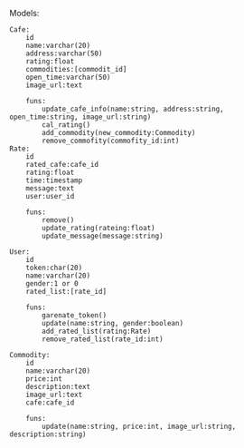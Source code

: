 Models:

	Cafe:
		id
		name:varchar(20)
		address:varchar(50)
		rating:float
		commodities:[commodit_id]
		open_time:varchar(50)
		image_url:text

		funs:
			update_cafe_info(name:string, address:string, open_time:string, image_url:string)
			cal_rating()
			add_commodity(new_commodity:Commodity)
			remove_commofity(commofity_id:int)
	Rate:
		id
		rated_cafe:cafe_id
		rating:float
		time:timestamp
		message:text
		user:user_id

		funs:
			remove()
			update_rating(rateing:float)
			update_message(message:string)

	User:
		id
		token:char(20)
		name:varchar(20)
		gender:1 or 0
		rated_list:[rate_id]

		funs:
			garenate_token()
			update(name:string, gender:boolean)
			add_rated_list(rating:Rate)
			remove_rated_list(rate_id:int)

	Commodity:
		id
		name:varchar(20)
		price:int
		description:text
		image_url:text
		cafe:cafe_id

		funs:
			update(name:string, price:int, image_url:string, description:string)

